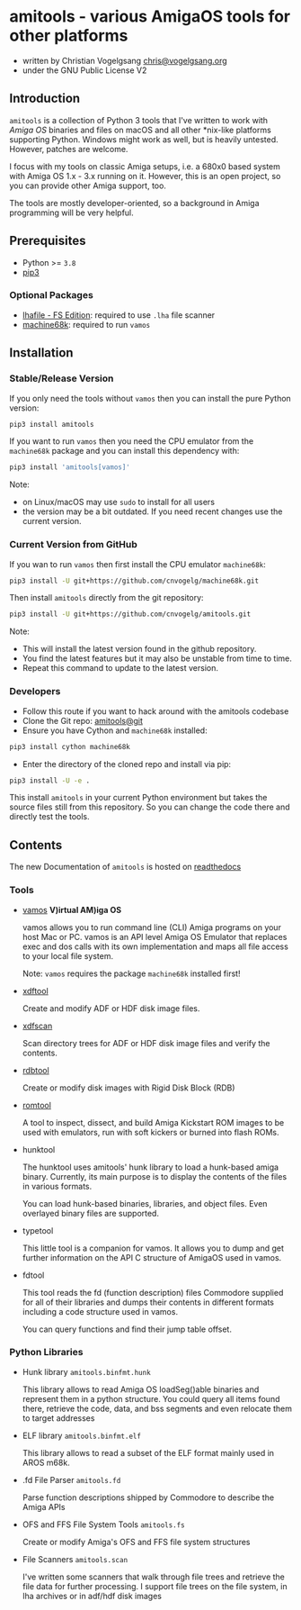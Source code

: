 # amitools - various AmigaOS tools for other platforms

- written by Christian Vogelgsang <chris@vogelgsang.org>
- under the GNU Public License V2

## Introduction

`amitools` is a collection of Python 3 tools that I've written to work with
*Amiga OS* binaries and files on macOS and all other *nix-like platforms
supporting Python. Windows might work as
well, but is heavily untested. However, patches are welcome.

I focus with my tools on classic Amiga setups, i.e. a 680x0 based system with
Amiga OS 1.x - 3.x running on it. However, this is an open project, so you can
provide other Amiga support, too.

The tools are mostly developer-oriented, so a background in Amiga programming
will be very helpful.

## Prerequisites

- Python >= ```3.8```
- [pip3][1]

### Optional Packages

- [lhafile - FS Edition][2]: required to use ```.lha``` file scanner
- [machine68k][3]: required to run `vamos`

[1]: https://pip.pypa.io/en/stable/installation/
[2]: https://github.com/FrodeSolheim/python-lhafile
[3]: https://github.com/cnvogelg/machine68k/

## Installation

### Stable/Release Version

If you only need the tools without `vamos` then you can install the pure
Python version:

```bash
pip3 install amitools
```

If you want to run `vamos` then you need the CPU emulator from the `machine68k`
package and you can install this dependency with:

```bash
pip3 install 'amitools[vamos]'
```

Note:

- on Linux/macOS may use ``sudo`` to install for all users
- the version may be a bit outdated. If you need recent changes use the
  current version.

### Current Version from GitHub

If you wan to run `vamos` then first install the CPU emulator `machine68k`:

```bash
pip3 install -U git+https://github.com/cnvogelg/machine68k.git
```

Then install `amitools` directly from the git repository:

```bash
pip3 install -U git+https://github.com/cnvogelg/amitools.git
```

Note:

- This will install the latest version found in the github repository.
- You find the latest features but it may also be unstable from time to time.
- Repeat this command to update to the latest version.

### Developers

- Follow this route if you want to hack around with the amitools codebase
- Clone the Git repo: [amitools@git](https://github.com/cnvogelg/amitools)
- Ensure you have Cython and `machine68k` installed:

```bash
pip3 install cython machine68k
```

- Enter the directory of the cloned repo and install via pip:

```bash
pip3 install -U -e .
```

This install `amitools` in your current Python environment but takes the
source files still from this repository. So you can change the code there
and directly test the tools.

## Contents

The new Documentation of `amitools` is hosted on [readthedocs][4]

### Tools

- [vamos](docs/vamos.md) **V)irtual AM)iga OS**

  vamos allows you to run command line (CLI) Amiga programs on your host
  Mac or PC. vamos is an API level Amiga OS Emulator that replaces exec
  and dos calls with its own implementation and maps all file access to
  your local file system.

  Note: `vamos` requires the package `machine68k` installed first!

- [xdftool][5]

  Create and modify ADF or HDF disk image files.

- [xdfscan][6]

  Scan directory trees for ADF or HDF disk image files and verify the contents.

- [rdbtool][7]

  Create or modify disk images with Rigid Disk Block (RDB)

- [romtool][8]

  A tool to inspect, dissect, and build Amiga Kickstart ROM images to be
  used with emulators, run with soft kickers or burned into flash ROMs.

- hunktool

  The hunktool uses amitools' hunk library to load a hunk-based amiga
  binary. Currently, its main purpose is to display the contents of the
  files in various formats.

  You can load hunk-based binaries, libraries, and object files. Even
  overlayed binary files are supported.

- typetool

  This little tool is a companion for vamos. It allows you to dump and get
  further information on the API C structure of AmigaOS used in vamos.

- fdtool

  This tool reads the fd (function description) files Commodore supplied for
  all of their libraries and dumps their contents in different formats
  including a code structure used in vamos.

  You can query functions and find their jump table offset.

[4]: https://amitools.readthedocs.io/
[5]: https://amitools.readthedocs.io/en/latest/tools/xdftool.html
[6]: https://amitools.readthedocs.io/en/latest/tools/xdfscan.html
[7]: https://amitools.readthedocs.io/en/latest/tools/rdbtool.html
[8]: https://amitools.readthedocs.io/en/latest/tools/romtool.html

### Python Libraries

- Hunk library ```amitools.binfmt.hunk```

  This library allows to read Amiga OS loadSeg()able binaries and represent
  them in a python structure. You could query all items found there,
  retrieve the code, data, and bss segments and even relocate them to target
  addresses

- ELF library ```amitools.binfmt.elf```

  This library allows to read a subset of the ELF format mainly used in
  AROS m68k.

- .fd File Parser ```amitools.fd```

  Parse function descriptions shipped by Commodore to describe the Amiga APIs

- OFS and FFS File System Tools ```amitools.fs```

  Create or modify Amiga's OFS and FFS file system structures

- File Scanners ```amitools.scan```

  I've written some scanners that walk through file trees and retrieve the
  file data for further processing. I support file trees on the file system,
  in lha archives or in adf/hdf disk images
